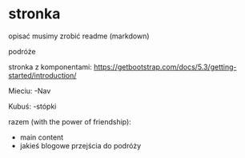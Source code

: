 # stronka

opisać musimy zrobić readme (markdown)

podróże 

stronka z komponentami: https://getbootstrap.com/docs/5.3/getting-started/introduction/



Mieciu:
-Nav


Kubuś:
-stópki


razem (with the power of friendship):
- main content
- jakieś blogowe przejścia do podróży
  
